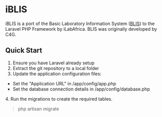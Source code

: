 iBLIS
=====

iBLIS is a port of the Basic Laboratory Information System (<a href="https://github.com/C4G/BLIS">BLIS</a>) to the Laravel PHP Framework by iLabAfrica.
BLIS was originally developed by C4G. 

Quick Start
-----------
1. Ensure you have Laravel already setup
2. Extract the git repository to a local folder
3. Update the application configuration files:
  <ul><li>Set the "Application URL" in /app/config/app.php</li>
    <li>Set the database connection details in /app/config/database.php</li></ul>
4. Run the migrations to create the required tables.
    <blockquote>php artisan migrate</blockquote>
